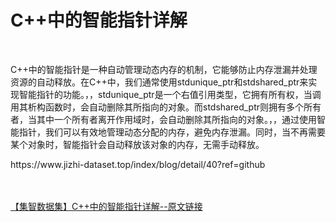 <h1>C++中的智能指针详解</h1><br /><p>C++中的智能指针是一种自动管理动态内存的机制，它能够防止内存泄漏并处理资源的自动释放。在C++中，我们通常使用stdunique_ptr和stdshared_ptr来实现智能指针的功能。，，stdunique_ptr是一个右值引用类型，它拥有所有权，当调用其析构函数时，会自动删除其所指向的对象。而stdshared_ptr则拥有多个所有者，当其中一个所有者离开作用域时，会自动删除其所指向的对象。，，通过使用智能指针，我们可以有效地管理动态分配的内存，避免内存泄漏。同时，当不再需要某个对象时，智能指针会自动释放该对象的内存，无需手动释放。</p><p>https://www.jizhi-dataset.top/index/blog/detail/40?ref=github</p><br /><br /><a href="https://www.jizhi-dataset.top/index/blog/detail/40?ref=github" target="_blank">【集智数据集】C++中的智能指针详解--原文链接</a>